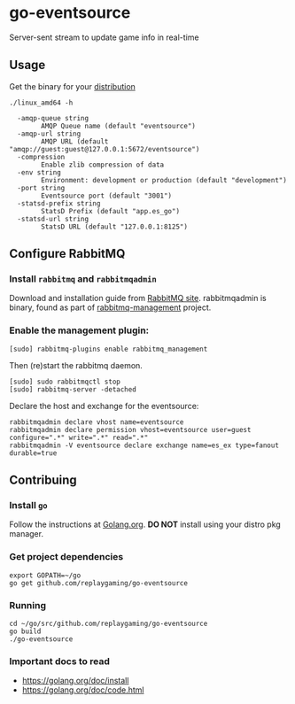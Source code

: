 # go-eventsource
Server-sent stream to update game info in real-time

## Usage

Get the binary for your [distribution](https://github.com/replaygaming/go-eventsource/releases)

```shell
./linux_amd64 -h

  -amqp-queue string
        AMQP Queue name (default "eventsource")
  -amqp-url string
        AMQP URL (default "amqp://guest:guest@127.0.0.1:5672/eventsource")
  -compression
        Enable zlib compression of data
  -env string
        Environment: development or production (default "development")
  -port string
        Eventsource port (default "3001")
  -statsd-prefix string
        StatsD Prefix (default "app.es_go")
  -statsd-url string
        StatsD URL (default "127.0.0.1:8125")
```

## Configure RabbitMQ

### Install `rabbitmq` and `rabbitmqadmin`

Download and installation guide from [RabbitMQ site](https://www.rabbitmq.com/download.html).
rabbitmqadmin is binary, found as part of [rabbitmq-management](https://github.com/rabbitmq/rabbitmq-management) project.

### Enable the management plugin:

    [sudo] rabbitmq-plugins enable rabbitmq_management

Then (re)start the rabbitmq daemon.

    [sudo] sudo rabbitmqctl stop
    [sudo] rabbitmq-server -detached

Declare the host and exchange for the eventsource:

    rabbitmqadmin declare vhost name=eventsource
    rabbitmqadmin declare permission vhost=eventsource user=guest configure=".*" write=".*" read=".*"
    rabbitmqadmin -V eventsource declare exchange name=es_ex type=fanout durable=true

## Contribuing

### Install `go`

Follow the instructions at [Golang.org](https://golang.org). **DO NOT** install using your distro pkg manager.

### Get project dependencies
    
    export GOPATH=~/go
    go get github.com/replaygaming/go-eventsource

### Running 

    cd ~/go/src/github.com/replaygaming/go-eventsource
    go build
    ./go-eventsource

### Important docs to read

* https://golang.org/doc/install
* https://golang.org/doc/code.html
